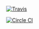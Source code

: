 [![Travis](https://travis-ci.org/foutoucour/circuit.svg?branch=master)](https://travis-ci.org/foutoucour/circuit)

[![Circle CI](https://circleci.com/gh/foutoucour/circuit.png?style=shield)](https://circleci.com/gh/foutoucour/circuit)
